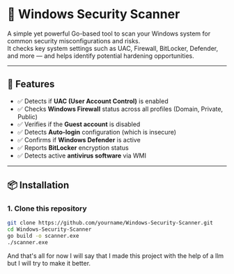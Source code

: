 # 🔐 Windows Security Scanner

A simple yet powerful Go-based tool to scan your Windows system for common security misconfigurations and risks.  
It checks key system settings such as UAC, Firewall, BitLocker, Defender, and more — and helps identify potential hardening opportunities.

---

## 🚀 Features

- ✅ Detects if **UAC (User Account Control)** is enabled  
- ✅ Checks **Windows Firewall** status across all profiles (Domain, Private, Public)  
- ✅ Verifies if the **Guest account** is disabled  
- ✅ Detects **Auto-login** configuration (which is insecure)  
- ✅ Confirms if **Windows Defender** is active  
- ✅ Reports **BitLocker** encryption status  
- ✅ Detects active **antivirus software** via WMI  

---

## 📦 Installation

### 1. **Clone this repository**
```bash
git clone https://github.com/yourname/Windows-Security-Scanner.git
cd Windows-Security-Scanner
go build -o scanner.exe
./scanner.exe
```
And that's all for now I will say that I made this project with the help of a llm but I will try to make it better.
